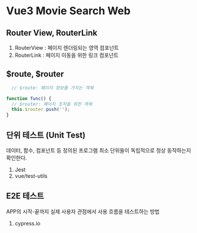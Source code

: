 # Vue3 Movie Search Web


## Router View, RouterLink

1. RouterView : 페이지 렌더링되는 영역 컴포넌트  
2. RouterLink : 페이지 이동을 위한 링크 컴포넌트   


## $route, $router
```javascript
  // $route: 페이지 정보를 가지는 객체

function func() {
  // $router: 페이지 조작을 위한 객체
  this.$router.push(''); 
}
```

## 단위 테스트 (Unit Test)
데이터, 함수, 컴포넌트 등 정의된 프로그램 최소
단위들이 독립적으로 정상 동작하는지 확인한다.
1. Jest
1. vue/test-utils

## E2E 테스트
APP의 시작-끝까지 실제 사용자 관점에서 사용 흐름을
테스트하는 방법
1. cypress.io
